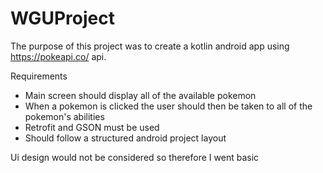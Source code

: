 # WGUProject
The purpose of this project was to create a kotlin android app using https://pokeapi.co/ api.

Requirements
- Main screen should display all of the available pokemon
- When a pokemon is clicked the user should then be taken to all of the pokemon's abilities
- Retrofit and GSON must be used
- Should follow a structured android project layout

Ui design would not be considered so therefore I went basic
